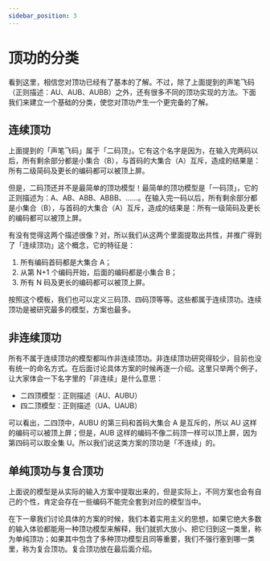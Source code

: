 ```yaml
---
sidebar_position: 3
---
```


# 顶功的分类

看到这里，相信您对顶功已经有了基本的了解。不过，除了上面提到的声笔飞码（正则描述：AU、AUB、AUBB）之外，还有很多不同的顶功实现的方法。下面我们来建立一个基础的分类，使您对顶功产生一个更完备的了解。

## 连续顶功

上面提到的「声笔飞码」属于「二码顶」。它有这个名字是因为，在输入完两码以后，所有剩余部分都是小集合（B），与首码的大集合（A）互斥，造成的结果是：所有二级简码及更长的编码都可以被顶上屏。

但是，二码顶还并不是最简单的顶功模型！最简单的顶功模型是「一码顶」，它的正则描述为：A、AB、ABB、ABBB、……。在输入完一码以后，所有剩余部分都是小集合（B），与首码的大集合（A）互斥，造成的结果是：所有一级简码及更长的编码都可以被顶上屏。

有没有觉得这两个描述很像？对，所以我们从这两个里面提取出共性，并推广得到了「连续顶功」这个概念，它的特征是：

1. 所有编码首码都是大集合 A；
2. 从第 N+1 个编码开始，后面的编码都是小集合 B；
3. 所有 N 码及更长的编码都可以被顶上屏。

按照这个模板，我们也可以定义三码顶、四码顶等等。这些都属于连续顶功。连续顶功是被研究最多的模型，方案也最多。

## 非连续顶功

所有不属于连续顶功的模型都叫作非连续顶功。非连续顶功研究得较少，目前也没有统一的命名方式。在后面讨论具体方案的时候再逐一介绍。这里只举两个例子，让大家体会一下名字里的「非连续」是什么意思：

- 二四顶模型：正则描述（AU、AUBU）
- 四二顶模型：正则描述（UA、UAUB）

可以看出，二四顶中，AUBU 的第三码和首码大集合 A 是互斥的，所以 AU 这样的编码可以被顶上屏；但是，AUB 这样的编码不像二码顶一样可以顶上屏，因为第四码可以取全集 U。所以我们说这类方案的顶功是「不连续」的。

## 单纯顶功与复合顶功

上面说的模型是从实际的输入方案中提取出来的，但是实际上，不同方案也会有自己的个性，肯定会存在一些编码不能完全套到对应的模型当中。

在下一章我们讨论具体的方案的时候，我们本着实用主义的思想，如果它绝大多数的输入体验都能用一种顶功模型来解释，我们就抓大放小、把它归到这一类里，称为单纯顶功；如果其中包含了多种顶功模型且同等重要，我们不强行塞到哪一类里，称为复合顶功。复合顶功放在最后面介绍。